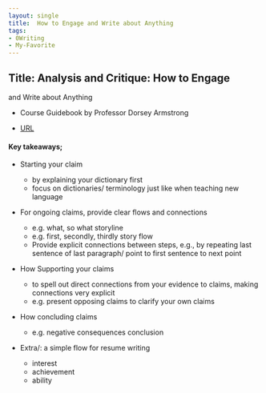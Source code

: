```yaml
---
layout: single
title:  How to Engage and Write about Anything
tags:
- 0Writing
- My-Favorite
---
```



## Title: Analysis and Critique: How to Engage
and Write about Anything

- Course Guidebook by Professor Dorsey Armstrong

- [URL](https://www.amazon.com/Analysis-Critique-Engage-Write-Anything/dp/B00DTNVWUW)


####  Key takeaways;

- Starting your claim 
  + by explaining your dictionary first
  + focus on  dictionaries/ terminology  just like when teaching new language 

- For ongoing claims, provide clear flows and connections
  + e.g. what, so what storyline 
  + e.g. first, secondly, thirdly story flow
  + Provide explicit connections between steps, e.g., 
  by repeating last sentence of last paragraph/ point to first sentence to next point 
  
- How Supporting your claims 
  + to spell out direct connections from your evidence to claims, making connections very explicit 
  + e.g. present opposing claims to clarify your own claims 

- How concluding claims 
  + e.g. negative consequences conclusion

- Extra/: a simple flow for resume writing 
  + interest
  + achievement
  + ability 


  